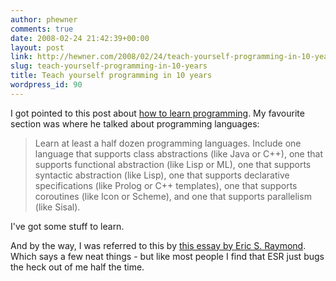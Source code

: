 ```yaml
---
author: phewner
comments: true
date: 2008-02-24 21:42:39+00:00
layout: post
link: http://hewner.com/2008/02/24/teach-yourself-programming-in-10-years/
slug: teach-yourself-programming-in-10-years
title: Teach yourself programming in 10 years
wordpress_id: 90
---
```


I got pointed to this post about [how to learn programming](http://www.norvig.com/21-days.html).  My favourite section was where he talked about programming languages:


<blockquote>
Learn at least a half dozen programming languages. Include one language that supports class abstractions (like Java or C++), one that supports functional abstraction (like Lisp or ML), one that supports syntactic abstraction (like Lisp), one that supports declarative specifications (like Prolog or C++ templates), one that supports coroutines (like Icon or Scheme), and one that supports parallelism (like Sisal).
</blockquote>


I've got some stuff to learn.

And by the way, I was referred to this by [this essay by Eric S. Raymond](http://catb.org/~esr/faqs/hacker-howto.html).  Which says a few neat things - but like most people I find that ESR just bugs the heck out of me half the time.

